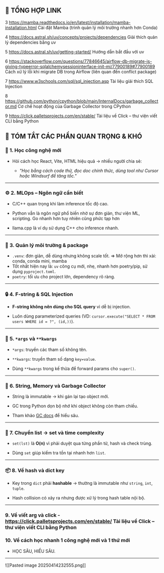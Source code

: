 ## 🔗 **TỔNG HỢP LINK**

3 https://mamba.readthedocs.io/en/latest/installation/mamba-installation.html Cài đặt Mamba (trình quản lý môi trường nhanh hơn Conda)

4 https://docs.astral.sh/uv/concepts/projects/dependencies Giải thích quản lý dependencies bằng uv

5 https://docs.astral.sh/uv/getting-started/ Hướng dẫn bắt đầu với uv

6 https://stackoverflow.com/questions/77846645/airflow-db-migrate-is-giving-typeerror-sqlalchemysessioninterface-init-mi/77900189#77900189 Cách xử lý lỗi khi migrate DB trong Airflow (liên quan đến conflict package)

7 https://www.w3schools.com/sql/sql_injection.asp Tài liệu giải thích SQL Injection

8 https://github.com/python/cpython/blob/main/InternalDocs/garbage_collector.md Cơ chế hoạt động của Garbage Collector trong CPython

9 https://click.palletsprojects.com/en/stable/ Tài liệu về Click – thư viện viết CLI bằng Python

## 📌 **TÓM TẮT CÁC PHẦN QUAN TRỌNG & KHÓ**

### 🧠 **1. Học công nghệ mới**

- Hỏi cách học React, Vite, HTML hiệu quả → nhiều người chia sẻ:
    
    - _"Học bằng cách code thử, đọc doc chính thức, dùng tool như Cursor hoặc Windsurf để tăng tốc."_
        

---

### ⚙️ **2. MLOps – Ngôn ngữ cần biết**

- C/C++ quan trọng khi làm inference tốc độ cao.
    
- Python vẫn là ngôn ngữ phổ biến nhờ sự đơn giản, thư viện ML, scripting. Go nhanh hơn tuy nhiên cũng phức tạp hơn
    
- llama.cpp là ví dụ sử dụng C++ cho inference nhanh.
    

---

### 🧰 **3. Quản lý môi trường & package**

- `.venv`: đơn giản, dễ dùng nhưng không scale tốt. => Mở rộng hơn thì xài: conda, conda mini, mamba
- Tốt nhất hiện nay là: `uv` công cụ mới, nhẹ, nhanh hơn poetry/pip, sử dụng `pyproject.toml`.
- `poetry`: tối ưu cho project lớn, dependency rõ ràng.
    
    

---

### 🔒 **4. F-string & SQL Injection**

- **F-string không nên dùng cho SQL query** vì dễ bị injection.
    
- Luôn dùng parameterized queries (VD: `cursor.execute("SELECT * FROM users WHERE id = ?", (id,))`).
    

---

### 🧩 **5. `*args` và `**kwargs`**

- `*args`: truyền các tham số không tên.
- `**kwargs`: truyền tham số dạng `key=value`.
    
- Dùng `**kwargs` trong kế thừa để forward params cho `super()`.
    

---

### 🔁 **6. String, Memory và Garbage Collector**

- String là immutable → khi gán lại tạo object mới.
- GC trong Python dọn bộ nhớ khi object không còn tham chiếu.
    
- Tham khảo [GC docs](https://github.com/python/cpython/blob/main/InternalDocs/garbage_collector.md) để hiểu sâu.
    

---

### 🧮 **7. Chuyển list → set và time complexity**

- `set(lst)` là **O(n)** vì phải duyệt qua từng phần tử, hash và check trùng.
    
- Dùng `set` giúp kiểm tra tồn tại nhanh hơn `list`.
    

---

### 📦 **8. Về hash và dict key**

- Key trong `dict` phải **hashable** → thường là immutable như `string`, `int`, `tuple`.
    
- Hash collision có xảy ra nhưng được xử lý trong hash table nội bộ.
    

---
### 9. Về viết arg và click - https://click.palletsprojects.com/en/stable/ Tài liệu về Click – thư viện viết CLI bằng Python
### 10. Về cách học nhanh 1 công nghệ mới và 1 thứ mới 
- HỌC SÂU, HIỂU SÂU.

---

![[Pasted image 20250414232555.png]]